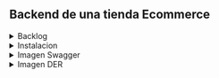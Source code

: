 ## Backend de una tienda Ecommerce

<details>
<summary>Backlog</summary>

- [x] El email no debe estar repetido.
- [x] El email debe contener @.
- [x] La password debe tener mas de 8 caracteres y menos que 15, debe tener almenos un numero, un caracter y una mayuscula.
- [x] Los metodos de pago seran un string indicando a cual hace referencia, la implementacion de comprobacion requiere Frontend.
- [x] Los estados de las ordenes seran ( PENDIENTE - ORDEN RECIBIDA - ARMANDO - ENVIANDO)
- [x] Solo se podra modificar cuando la orden esten en PENDIENTE
- [x] Deben existir 3 roles → Super Admin, Admin, User
      Como SuperAdmin:
- [x] Los datos del SUPERADMIN deben ser entregados por el Desarrollador
- [x] Debe contar con middleware que compruebe existencia de token.
- [x] Debe contar con middleware que compruebe que el token tenga role de SuperAdmin.
- [x] Debe contar con middleware que compruebe que el id ingresado sea el correspondiente.
      Como Admin:
- [x] El usuario ADMIN debe poder [ CRUD ] productos.
- [x] Debe tener middleware que compruebe existencia de token.
- [x] Debe tener middleware que comprueba token de role admin.
- [x] Debe tener middleware que compruebe que el nombre de producto ya esta en base de datos.
- [x] Puede [CRUD] categorias.
- [x] Las categorias no pueden estar repetidas.
      Como Usuario:
- [x] Debe estar online para habilitar ordenes.
- [x] El usuario debe poder deslogearse.
- [x] Puede ver los productos de la tienda.
- [x] Puede ver sus ordenes de compra.
- [x] Puede ver sus datos personales.
- [x] Puede CRUD ordenes de compra.
- [x] El usuario podra ELIMIINAR una orden si el producto aun esta "PENDIENTE".
- [x] El usuario prodra EDITAR una orden si esta en estado "PENDIENTE".
- [x] los productos deben tener querys/filtros:
  - [x] por paginas
  - [x] por numero de elementos
  - [x] por categoria

<br>
</details>

<details>
<summary>Instalacion</summary>

1. Clonar o descargar el repositorio.
2. Instalar las dependencias con el comando `npm install`
3. Crear una base de datos llamada: ecommerce_api
4. Crear un archivo `.env` en la raiz de la carpeta
   Pegar el siguiente codigo y completar

```
// SERVER
PORT_SERVER=4005

// BASE DE DATOS
DB_NAME=ecommerce_api
DB_USER="ingresar usuario"
DB_PASSWORD="ingresar password"
DB_HOST=localhost
DB_PORT=3306

// JWT
SECRET_TOKEN=secreto
```

5. Importar en base de datos el archivo que esta en la carpeta `sql`
   Este trae datos cargados por defecto.
   <br>
   Usuario: ID = 1 ; Email = superadmin@gmail.com ; Password = $EcommerceSuperAdmin2022
   <br>
   Usuario: ID = 2 ; Email = admin@gmail.com ; Password = $EcommerceAdmin2022
   <br>
   Usuario: ID = 3 ; Email = user@gmail.com ; Password = $EcommerceUsuario2022
   <br>
6. Iniciar el servidor con el comando npm run dev
   En consola saldra el path del server y de la documentacion

<br>
</details>

<details>
<summary>Imagen Swagger</summary>

![ ](imagesReadme/ecommerce-swagger.png)

<br>
</details>

<details>
<summary>Imagen DER</summary>

![ ](imagesReadme/ecommerce-der.png)

<br>
</details>
